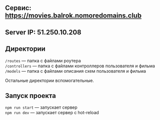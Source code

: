 
## Сервис: https://movies.balrok.nomoredomains.club
## Server IP: 51.250.10.208

## Директории

`/routes` — папка с файлами роутера  
`/controllers` — папка с файлами контроллеров пользователя и фильма   
`/models` — папка с файлами описания схем пользователя и фильма 
  
Остальные директории вспомогательные.

## Запуск проекта

`npm run start` — запускает сервер   
`npm run dev` — запускает сервер с hot-reload
